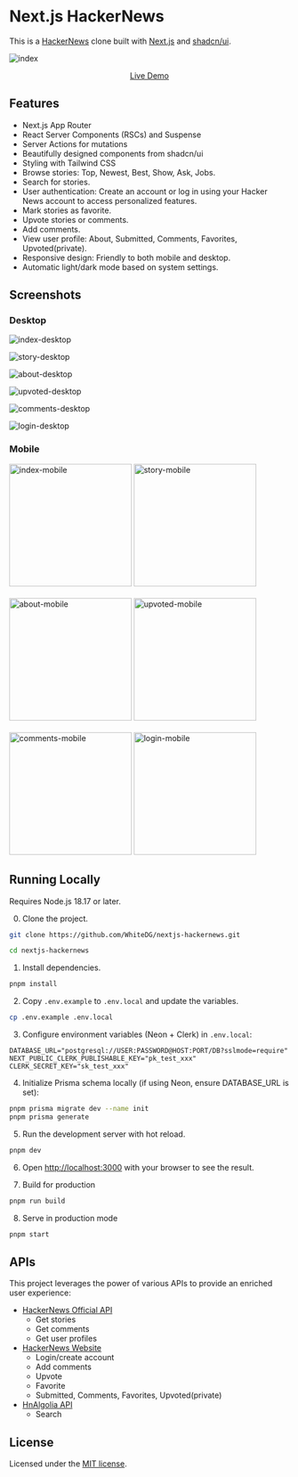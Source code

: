 # Next.js HackerNews
This is a [HackerNews](https://news.ycombinator.com/) clone built with [Next.js](https://nextjs.org/) and [shadcn/ui](https://ui.shadcn.com/).

![index](./screenshots/desktop/index.png)

<p style="text-align: center;"><a target="_blank" href="https://nextjs-hackernews-omega.vercel.app">Live Demo</a></p>

## Features

- Next.js App Router
- React Server Components (RSCs) and Suspense
- Server Actions for mutations
- Beautifully designed components from shadcn/ui
- Styling with Tailwind CSS
- Browse stories: Top, Newest, Best, Show, Ask, Jobs.
- Search for stories.
- User authentication: Create an account or log in using your Hacker News account to access personalized features.
- Mark stories as favorite.
- Upvote stories or comments.
- Add comments.
- View user profile: About, Submitted, Comments, Favorites, Upvoted(private).
- Responsive design: Friendly to both mobile and desktop.
- Automatic light/dark mode based on system settings.

## Screenshots

### Desktop
![index-desktop](./screenshots/desktop/index.png)

![story-desktop](./screenshots/desktop/story.png)

![about-desktop](./screenshots/desktop/about.png)

![upvoted-desktop](./screenshots/desktop/upvoted.png)

![comments-desktop](./screenshots/desktop/comments.png)

![login-desktop](./screenshots/desktop/login.png)


### Mobile
<div style="display: inline-block">
  <img
    src="./screenshots/mobile/index.png"
    width="220px"
    alt="index-mobile"
  />
  <img
    src="./screenshots/mobile/story.png"
    width="220px"
    alt="story-mobile"
  />
</div>
<br />
<div style="display: inline-block; margin-top: 18px">
  <img
    src="./screenshots/mobile/about.png"
    width="220px"
    alt="about-mobile"
  />
  <img
    src="./screenshots/mobile/upvoted.png"
    width="220px"
    alt="upvoted-mobile"
  />
</div>
<br />
<div style="display: inline-block; margin-top: 18px">
  <img
    src="./screenshots/mobile/comments.png"
    width="220px"
    alt="comments-mobile"
  />
  <img
    src="./screenshots/mobile/login.png"
    width="220px"
    alt="login-mobile"
  />
</div>

## Running Locally

Requires Node.js 18.17 or later.

0. Clone the project.
```bash
git clone https://github.com/WhiteDG/nextjs-hackernews.git

cd nextjs-hackernews
```

1. Install dependencies.
```bash
pnpm install
```
2. Copy `.env.example` to `.env.local` and update the variables.
```bash
cp .env.example .env.local
```
3. Configure environment variables (Neon + Clerk) in `.env.local`:
```
DATABASE_URL="postgresql://USER:PASSWORD@HOST:PORT/DB?sslmode=require"
NEXT_PUBLIC_CLERK_PUBLISHABLE_KEY="pk_test_xxx"
CLERK_SECRET_KEY="sk_test_xxx"
```
4. Initialize Prisma schema locally (if using Neon, ensure DATABASE_URL is set):
```bash
pnpm prisma migrate dev --name init
pnpm prisma generate
```
5. Run the development server with hot reload.
```bash
pnpm dev
```
6. Open [http://localhost:3000](http://localhost:3000) with your browser to see the result.

7. Build for production
```bash
pnpm run build
```

8. Serve in production mode
```bash
pnpm start
```

## APIs
This project leverages the power of various APIs to provide an enriched user experience:
- [HackerNews Official API](https://github.com/HackerNews/API)
  - Get stories
  - Get comments
  - Get user profiles
- [HackerNews Website](https://news.ycombinator.com)
  - Login/create account
  - Add comments
  - Upvote
  - Favorite
  - Submitted, Comments, Favorites, Upvoted(private)
- [HnAlgolia API](https://hn.algolia.com/api)
  - Search


## License
Licensed under the [MIT license](https://github.com/WhiteDG/nextjs-hackernews/blob/main/LICENSE).
